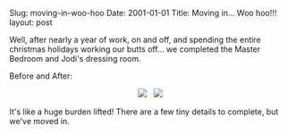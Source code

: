Slug: moving-in-woo-hoo
Date: 2001-01-01
Title: Moving in... Woo hoo!!!
layout: post

Well, after nearly a year of work, on and off, and spending the entire christmas holidays working our butts off... we completed the Master Bedroom and Jodi&#39;s dressing room.

Before and After:

<center><a href="http://media.redmonk.net/images/house/masterBedroom.jpg"><img border="0" src="https://media.redmonk.net/images/house/masterBedroomSmall.jpg" /></a>&#0160;&#0160;&#0160;<a href="http://media.redmonk.net/images/house/newMasterBedroom.jpg"><img border="0" src="https://media.redmonk.net/images/house/newMasterBedroomSmall.jpg" /></a></center>

It&#39;s like a huge burden lifted! There are a few tiny details to complete, but we&#39;ve moved in.
